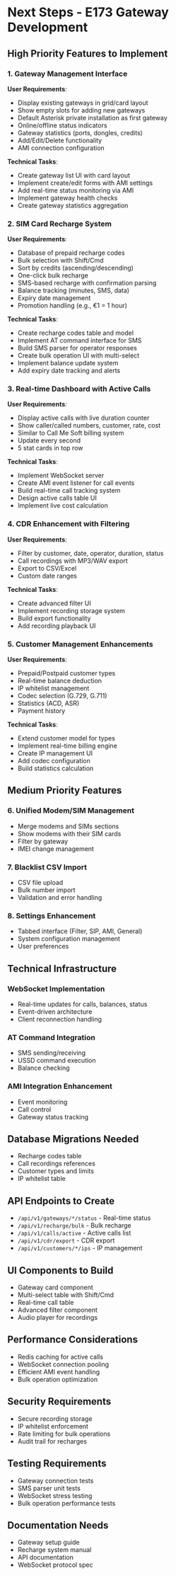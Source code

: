 # Next Steps - E173 Gateway Development

## High Priority Features to Implement

### 1. Gateway Management Interface
**User Requirements**:
- Display existing gateways in grid/card layout
- Show empty slots for adding new gateways
- Default Asterisk private installation as first gateway
- Online/offline status indicators
- Gateway statistics (ports, dongles, credits)
- Add/Edit/Delete functionality
- AMI connection configuration

**Technical Tasks**:
- Create gateway list UI with card layout
- Implement create/edit forms with AMI settings
- Add real-time status monitoring via AMI
- Implement gateway health checks
- Create gateway statistics aggregation

### 2. SIM Card Recharge System
**User Requirements**:
- Database of prepaid recharge codes
- Bulk selection with Shift/Cmd
- Sort by credits (ascending/descending)
- One-click bulk recharge
- SMS-based recharge with confirmation parsing
- Balance tracking (minutes, SMS, data)
- Expiry date management
- Promotion handling (e.g., €1 = 1 hour)

**Technical Tasks**:
- Create recharge codes table and model
- Implement AT command interface for SMS
- Build SMS parser for operator responses
- Create bulk operation UI with multi-select
- Implement balance update system
- Add expiry date tracking and alerts

### 3. Real-time Dashboard with Active Calls
**User Requirements**:
- Display active calls with live duration counter
- Show caller/called numbers, customer, rate, cost
- Similar to Call Me Soft billing system
- Update every second
- 5 stat cards in top row

**Technical Tasks**:
- Implement WebSocket server
- Create AMI event listener for call events
- Build real-time call tracking system
- Design active calls table UI
- Implement live cost calculation

### 4. CDR Enhancement with Filtering
**User Requirements**:
- Filter by customer, date, operator, duration, status
- Call recordings with MP3/WAV export
- Export to CSV/Excel
- Custom date ranges

**Technical Tasks**:
- Create advanced filter UI
- Implement recording storage system
- Build export functionality
- Add recording playback UI

### 5. Customer Management Enhancements
**User Requirements**:
- Prepaid/Postpaid customer types
- Real-time balance deduction
- IP whitelist management
- Codec selection (G.729, G.711)
- Statistics (ACD, ASR)
- Payment history

**Technical Tasks**:
- Extend customer model for types
- Implement real-time billing engine
- Create IP management UI
- Add codec configuration
- Build statistics calculation

## Medium Priority Features

### 6. Unified Modem/SIM Management
- Merge modems and SIMs sections
- Show modems with their SIM cards
- Filter by gateway
- IMEI change management

### 7. Blacklist CSV Import
- CSV file upload
- Bulk number import
- Validation and error handling

### 8. Settings Enhancement
- Tabbed interface (Filter, SIP, AMI, General)
- System configuration management
- User preferences

## Technical Infrastructure

### WebSocket Implementation
- Real-time updates for calls, balances, status
- Event-driven architecture
- Client reconnection handling

### AT Command Integration
- SMS sending/receiving
- USSD command execution
- Balance checking

### AMI Integration Enhancement
- Event monitoring
- Call control
- Gateway status tracking

## Database Migrations Needed
- Recharge codes table
- Call recordings references
- Customer types and limits
- IP whitelist table

## API Endpoints to Create
- `/api/v1/gateways/*/status` - Real-time status
- `/api/v1/recharge/bulk` - Bulk recharge
- `/api/v1/calls/active` - Active calls list
- `/api/v1/cdr/export` - CDR export
- `/api/v1/customers/*/ips` - IP management

## UI Components to Build
- Gateway card component
- Multi-select table with Shift/Cmd
- Real-time call table
- Advanced filter component
- Audio player for recordings

## Performance Considerations
- Redis caching for active calls
- WebSocket connection pooling
- Efficient AMI event handling
- Bulk operation optimization

## Security Requirements
- Secure recording storage
- IP whitelist enforcement
- Rate limiting for bulk operations
- Audit trail for recharges

## Testing Requirements
- Gateway connection tests
- SMS parser unit tests
- WebSocket stress testing
- Bulk operation performance tests

## Documentation Needs
- Gateway setup guide
- Recharge system manual
- API documentation
- WebSocket protocol spec